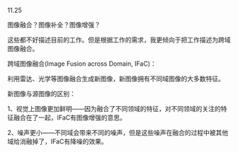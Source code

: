 11.25

图像融合？图像补全？图像增强？

这些都不好描述目前的工作。但是根据工作的需求，我更倾向于把工作描述为跨域图像融合。



跨域图像融合(Image Fusion across Domain, IFaC)：

利用雷达、光学等图像融合生成新图像，新图像拥有不同域图像的大多数特征。

新图像与源图像的区别：

1、视觉上图像更加鲜明——因为融合了不同领域的特征，对不同领域的关注的特征融合在了一起，IFaC有图像增强的意思。

2、噪声更小——不同域会带来不同的噪声，但是这些噪声在融合的过程中被其他域给消融掉了，IFaC有降噪的效果。
